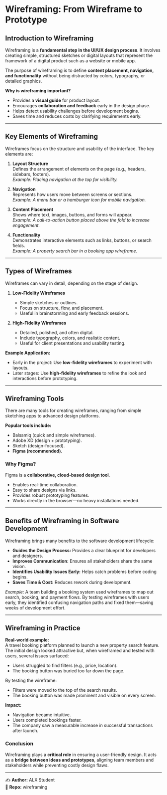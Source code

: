 # Wireframing: From Wireframe to Prototype

## Introduction to Wireframing
Wireframing is a **fundamental step in the UI/UX design process**. It involves creating simple, structured sketches or digital layouts that represent the framework of a digital product such as a website or mobile app.  

The purpose of wireframing is to define **content placement, navigation, and functionality** without being distracted by colors, typography, or detailed graphics.  

**Why is wireframing important?**
- Provides a **visual guide** for product layout.
- Encourages **collaboration and feedback** early in the design phase.
- Helps detect usability challenges before development begins.
- Saves time and reduces costs by clarifying requirements early.

---

## Key Elements of Wireframing
Wireframes focus on the structure and usability of the interface. The key elements are:

1. **Layout Structure**  
   Defines the arrangement of elements on the page (e.g., headers, sidebars, footers).  
   *Example: Placing navigation at the top for visibility.*

2. **Navigation**  
   Represents how users move between screens or sections.  
   *Example: A menu bar or a hamburger icon for mobile navigation.*

3. **Content Placement**  
   Shows where text, images, buttons, and forms will appear.  
   *Example: A call-to-action button placed above the fold to increase engagement.*

4. **Functionality**  
   Demonstrates interactive elements such as links, buttons, or search fields.  
   *Example: A property search bar in a booking app wireframe.*

---

## Types of Wireframes
Wireframes can vary in detail, depending on the stage of design.

1. **Low-Fidelity Wireframes**  
   - Simple sketches or outlines.  
   - Focus on structure, flow, and placement.  
   - Useful in brainstorming and early feedback sessions.  

2. **High-Fidelity Wireframes**  
   - Detailed, polished, and often digital.  
   - Include typography, colors, and realistic content.  
   - Useful for client presentations and usability testing.  

**Example Application:**  
- Early in the project: Use **low-fidelity wireframes** to experiment with layouts.  
- Later stages: Use **high-fidelity wireframes** to refine the look and interactions before prototyping.  

---

## Wireframing Tools
There are many tools for creating wireframes, ranging from simple sketching apps to advanced design platforms.  

**Popular tools include:**
- Balsamiq (quick and simple wireframes).
- Adobe XD (design + prototyping).
- Sketch (design-focused).
- **Figma (recommended).**

### Why Figma?  
Figma is a **collaborative, cloud-based design tool**.  
- Enables real-time collaboration.  
- Easy to share designs via links.  
- Provides robust prototyping features.  
- Works directly in the browser—no heavy installations needed.  

---

## Benefits of Wireframing in Software Development
Wireframing brings many benefits to the software development lifecycle:

- **Guides the Design Process:** Provides a clear blueprint for developers and designers.  
- **Improves Communication:** Ensures all stakeholders share the same vision.  
- **Identifies Usability Issues Early:** Helps catch problems before coding begins.  
- **Saves Time & Cost:** Reduces rework during development.  

*Example:* A team building a booking system used wireframes to map out search, booking, and payment flows. By testing wireframes with users early, they identified confusing navigation paths and fixed them—saving weeks of development effort.  

---

## Wireframing in Practice
**Real-world example:**  
A travel booking platform planned to launch a new property search feature. The initial design looked attractive but, when wireframed and tested with users, several issues surfaced:
- Users struggled to find filters (e.g., price, location).  
- The booking button was buried too far down the page.  

By testing the wireframe:  
- Filters were moved to the top of the search results.  
- The booking button was made prominent and visible on every screen.  

**Impact:**  
- Navigation became intuitive.  
- Users completed bookings faster.  
- The company saw a measurable increase in successful transactions after launch.  

### Conclusion
Wireframing plays a **critical role** in ensuring a user-friendly design. It acts as a **bridge between ideas and prototypes**, aligning team members and stakeholders while preventing costly design flaws.  

---

✍️ **Author:** ALX Student  
📂 **Repo:** wireframing

